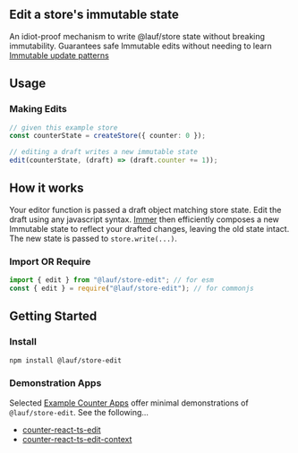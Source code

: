 ## Edit a store's immutable state

An idiot-proof mechanism to write @lauf/store state without breaking immutability. Guarantees safe Immutable edits without needing to learn [Immutable update patterns](https://redux.js.org/usage/structuring-reducers/immutable-update-patterns)

## Usage

### Making Edits

```typescript
// given this example store
const counterState = createStore({ counter: 0 });

// editing a draft writes a new immutable state
edit(counterState, (draft) => (draft.counter += 1));
```

## How it works

Your editor function is passed a draft object matching store state. Edit the
draft using any javascript syntax. [Immer](https://www.npmjs.com/package/immer)
then efficiently composes a new Immutable state to reflect your drafted changes,
leaving the old state intact. The new state is passed to `store.write(...)`.

### Import OR Require

```javascript
import { edit } from "@lauf/store-edit"; // for esm
const { edit } = require("@lauf/store-edit"); // for commonjs
```

## Getting Started

### Install

```zsh
npm install @lauf/store-edit
```

### Demonstration Apps

Selected [Example Counter Apps](../../apps) offer minimal demonstrations of `@lauf/store-edit`. See the following...

- [counter-react-ts-edit](../../apps/counter-react-ts-edit)
- [counter-react-ts-edit-context](../../apps/counter-react-ts-edit-context)
